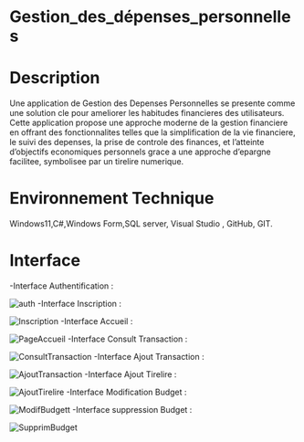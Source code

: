 # Gestion_des_dépenses_personnelles 
# Description 

Une application de Gestion des Depenses Personnelles se presente comme une solution cle pour ameliorer les habitudes financieres des utilisateurs. 
Cette application propose une approche moderne de la gestion financiere en offrant des fonctionnalites telles que la simplification de la vie financiere, le suivi des depenses, la prise de controle des finances, 
et l’atteinte d’objectifs economiques personnels grace  a une approche d’epargne facilitee, symbolisee par un tirelire numerique.

# Environnement Technique 
Windows11,C#,Windows Form,SQL server, Visual Studio , GitHub, GIT.
# Interface 
-Interface Authentification : 

![auth](https://github.com/Imen-Ht07/Gestion_des_depenses/assets/115839915/ab9a258d-8fd6-4b3a-bb3f-34132bf5e460)
-Interface Inscription : 

![Inscription](https://github.com/Imen-Ht07/Gestion_des_depenses/assets/115839915/9d3d0eb2-293f-4ef0-931b-65456274e0ce)
-Interface Accueil :

![PageAccueil](https://github.com/Imen-Ht07/Gestion_des_depenses/assets/115839915/0c4bef4d-9970-4c2a-8ee9-070f95c1bb40)
-Interface Consult Transaction :

![ConsultTransaction](https://github.com/Imen-Ht07/Gestion_des_depenses/assets/115839915/a75bc4dd-e0fd-4cc1-ae7d-1b1874ec5e0e)
-Interface Ajout Transaction :

![AjoutTransaction](https://github.com/Imen-Ht07/Gestion_des_depenses/assets/115839915/c11049ca-270f-4dbe-a70d-3906d21b11e3)
-Interface Ajout Tirelire :

![AjoutTirelire](https://github.com/Imen-Ht07/Gestion_des_depenses/assets/115839915/c152b88e-bf06-4a4d-9f86-48fb9daf7063)
-Interface Modification Budget :

![ModifBudgett](https://github.com/Imen-Ht07/Gestion_des_depenses/assets/115839915/1dd68987-5bcc-4559-bd85-9ad4e5b8d7a0)
-Interface suppression Budget :

![SupprimBudget](https://github.com/Imen-Ht07/Gestion_des_depenses/assets/115839915/e05a0be9-db7d-4b6c-b855-5947fdcfb5cd)
